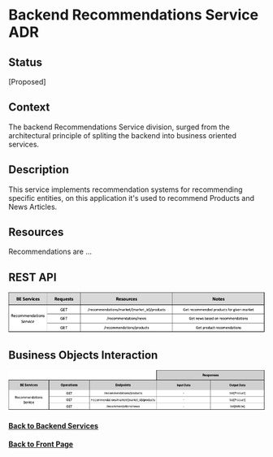 # Backend Recommendations Service ADR

## Status

[Proposed]

## Context

The backend Recommendations Service division, surged from the architectural principle of spliting the backend into business oriented services. 

## Description

This service implements recommendation systems for recommending specific entities, on this application it's used to recommend Products and News Articles.

## Resources

Recommendations are ...

## REST API

<img src="../requests/assets/RecommendationsService.png" alt="REST Recommendations Service" />

## Business Objects Interaction


<img src="../business-objects/assets/RecommendationsBOs.png" alt="Business Objects Interaction"  />


#### [Back to Backend Services](./README.md)
#### [Back to Front Page](../README.md)